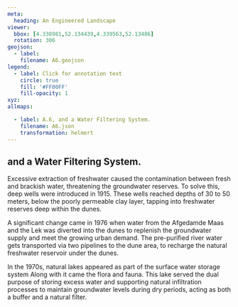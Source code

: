```yaml
---
meta:
  heading: An Engineered Landscape
viewer:
  bbox: [4.338981,52.134439,4.339563,52.13486]
  rotation: 306
geojson:
  - label: 
    filename: A6.geojson
legend: 
  - label: Click for annotation text
    circle: true
    fill: '#FF00FF'
    fill-opacity: 1
xyz:
allmaps:

  - label: A.6, and a Water Filtering System.
    filename: A6.json
    transformation: helmert
---
```


## and a Water Filtering System.

Excessive extraction of freshwater caused the contamination between fresh and brackish water,  threatening the groundwater reserves. To solve this, deep wells were introduced in 1915. These wells reached depths of 30 to 50 meters, below the poorly permeable clay layer, tapping into freshwater reserves deep within the dunes. 

A significant change came in 1976 when water from the Afgedamde Maas and the Lek was diverted into the dunes to replenish the groundwater supply and meet the growing urban demand. The pre-purified river water gets transported via two pipelines to the dune area, to recharge the natural freshwater reservoir under the dunes. 

In the 1970s, natural lakes appeared as part of the surface water storage system Along with it came the flora and fauna. This lake served the dual purpose of storing excess water and supporting natural infiltration processes to maintain groundwater levels during dry periods, acting as both a buffer and a natural filter.
